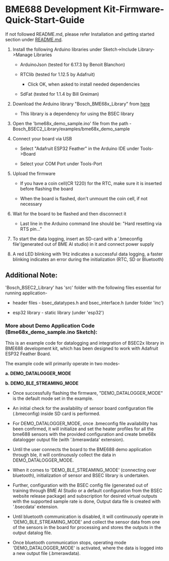 # BME688 Development Kit-Firmware-Quick-Start-Guide

If not followed README.md, please refer Installation and getting started section under [README.md](../../README.md).

1. Install the following Arduino libraries under Sketch->Include Library->Manage Libraries
	
	- ArduinoJson (tested for 6.17.3 by Benoit Blanchon)

	- RTClib (tested for 1.12.5 by Adafruit)
	
    	- Click OK, when asked to install needed dependencies
    
	- SdFat (tested for 1.1.4 by Bill Greiman)
	
2. Download the Arduino library "Bosch_BME68x_Library" from [here](https://github.com/BoschSensortec/Bosch-BME68x-Library)
   
   - This library is a dependency for using the BSEC library
		  
3. Open the 'bme68x_demo_sample.ino' file from the path - Bosch_BSEC2_Library/examples/bme68x_demo_sample

4. Connect your board via USB
	
	- Select "Adafruit ESP32 Feather" in the Arduino IDE under Tools->Board
    
	- Select your COM Port under Tools-Port
	
5. Upload the firmware
	
	- If you have a coin cell(CR 1220) for the RTC, make sure it is inserted before flashing the board
	
	- When the board is flashed, don't unmount the coin cell, if not necessary
	
6. Wait for the board to be flashed and then disconnect it
	
	- Last line in the Arduino command line should be: "Hard resetting via RTS pin..."
	
7. To start the data logging, insert an SD-card with a '.bmeconfig file'(generated out of BME AI studio) in it and connect power supply
  
8. A red LED blinking with 1Hz indicates a successful data logging, a faster blinking indicates an error during the initialization (RTC, SD or Bluetooth)

## Additional Note:

'Bosch_BSEC2_Library' has 'src' folder with the following files essential for running application-

- header files - bsec_datatypes.h and bsec_interface.h (under folder 'inc')

- esp32 library - static library (under 'esp32')

### More about Demo Application Code (Bme68x_demo_sample.ino Sketch):

This is an example code for datalogging and integration of BSEC2x library in BME688 development kit,
which has been designed to work with Adafruit ESP32 Feather Board.

The example code will primarily operate in two modes-

**a. DEMO_DATALOGGER_MODE**

**b. DEMO_BLE_STREAMING_MODE**
 
- Once successfully flashing the firmware, "DEMO_DATALOGGER_MODE" is the default mode set in the example.
 
- An initial check for the availability of sensor board configuration file (.bmeconfig) inside SD card
is performed.
	  
- For DEMO_DATALOGGER_MODE, once .bmeconfig file availability has been confirmed, it will initialize 
  and set the heater profiles for all the bme688 sensors with the provided configuration and create 
  bme68x datalogger	output file (with '.bmerawdata' extension).

- Until the user connects the board to the BME688 demo application through ble, it will continuously collect
  the data in DEMO_DATALOGGER_MODE.

- When it comes to 'DEMO_BLE_STREAMING_MODE' (connecting over bluetooth), initialization of sensor and BSEC library is undertaken.

- Further, configuration with the BSEC config file (generated out of training through BME AI Studio or a default configuration
  from the BSEC website release package) and subscription for desired virtual outputs with the supported sample rate is done,
  Output data file is created with '.bsecdata' extension.

- Until bluetooth communication is disabled, it will continuously operate in 'DEMO_BLE_STREAMING_MODE' and collect the
  sensor data from one of the sensors in the board for processing and stores the outputs in the output datalog file.

- Once bluetooth communication stops, operating mode 'DEMO_DATALOGGER_MODE' is activated, where the data is logged into a new 
  output file (.bmerawdata).
